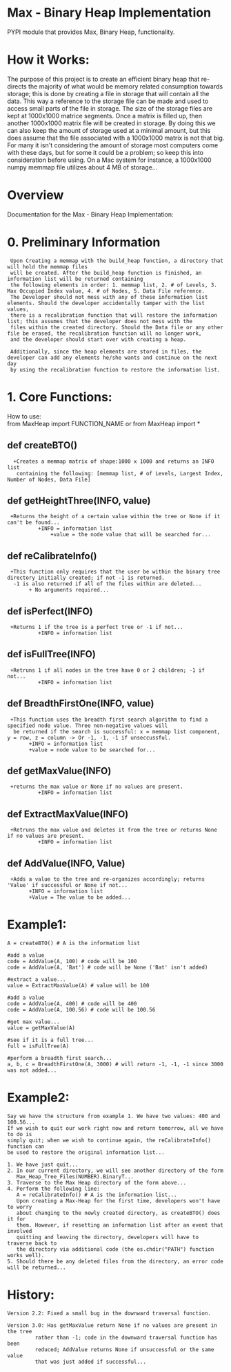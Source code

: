 # Max - Binary Heap Implementation
PYPI module that provides Max, Binary Heap, functionality.

# How it Works:
The purpose of this project is to create an efficient binary heap that re-directs the majority of what would be memory related consumption towards storage; this is done by creating a file in storage that will contain all the data. This way a reference to the storage file can be made and used to access small parts of the file in storage. The size of the storage files are kept at 1000x1000 matrice segments. Once a matrix is filled up, then another 1000x1000 matrix file will be created in storage. By doing this we can also keep the amount of storage used at a minimal amount, but this does assume that the file associated with a 1000x1000 matrix is not that big. For many it isn't considering the amount of storage most computers come with these days, but for some it could be a problem; so keep this into consideration before using. On a Mac system for instance, a 1000x1000 numpy memmap file utilizes about 4 MB of storage...

# Overview
Documentation for the Max - Binary Heap Implementation:
# 0. Preliminary Information

     Upon Creating a memmap with the build_heap function, a directory that will hold the memmap files
     will be created. After the build_heap function is finished, an information list will be returned containing
     the following elements in order: 1. memmap list, 2. # of Levels, 3. Max Occupied Index value, 4. # of Nodes, 5. Data File reference.
     The Developer should not mess with any of these information list elements. Should the developer accidentally tamper with the list values,
     there is a recalibration function that will restore the information list; this assumes that the developer does not mess with the
     files within the created directory. Should the Data file or any other file be erased, the recalibration function will no longer work,
     and the developer should start over with creating a heap.

     Additionally, since the heap elements are stored in files, the developer can add any elements he/she wants and continue on the next day
     by using the recalibration function to restore the information list.

# 1. Core Functions:

  How to use: <br/>
      from MaxHeap import FUNCTION_NAME or from MaxHeap import *

  ## def createBTO()
      +Creates a memmap matrix of shape:1000 x 1000 and returns an INFO list
       containing the following: [memmap list, # of Levels, Largest Index, Number of Nodes, Data File]

  ## def getHeightThree(INFO, value)
     +Returns the height of a certain value within the tree or None if it can't be found...
     	      +INFO = information list
	      	      +value = the node value that will be searched for...

  ## def reCalibrateInfo()
     +This function only requires that the user be within the binary tree directory initially created; if not -1 is returned.
      -1 is also returned if all of the files within are deleted...
     	   + No arguments required...

  ## def isPerfect(INFO)
     +Returns 1 if the tree is a perfect tree or -1 if not...
     	      +INFO = information list

  ## def isFullTree(INFO)
     +Retruns 1 if all nodes in the tree have 0 or 2 children; -1 if not...
     	      +INFO = information list

  ## def BreadthFirstOne(INFO, value)
     +This function uses the breadth first search algorithm to find a specified node value. Three non-negative values will
      be returned if the search is successful: x = memmap list component, y = row, z = column -> Or -1, -1, -1 if unseccussful.
     	   +INFO = information list
	   	   +value = node value to be searched for...

  ## def getMaxValue(INFO)
     +returns the max value or None if no values are present.
     	      +INFO = information list

  ## def ExtractMaxValue(INFO)
     +Retruns the max value and deletes it from the tree or returns None if no values are present.
     	      +INFO = information list

  ## def AddValue(INFO, Value)
     +Adds a value to the tree and re-organizes accordingly; returns 'Value' if successful or None if not...
     	   +INFO = information list
	   	   +Value = The value to be added...

# Example1:

	A = createBTO() # A is the information list

	#add a value
	code = AddValue(A, 100) # code will be 100
	code = AddValue(A, 'Bat') # code will be None ('Bat' isn't added)

	#extract a value...
	value = ExtractMaxValue(A) # value will be 100

	#add a value
	code = AddValue(A, 400) # code will be 400
	code = AddValue(A, 100.56) # code will be 100.56

	#get max value...
	value = getMaxValue(A)

	#see if it is a full tree...
	full = isFullTree(A)

	#perform a breadth first search...
	a, b, c = BreadthFirstOne(A, 3000) # will return -1, -1, -1 since 3000 was not added...

# Example2:

	Say we have the structure from example 1. We have two values: 400 and 100.56...
	If we wish to quit our work right now and return tomorrow, all we have to do is
	simply quit; when we wish to continue again, the reCalibrateInfo() function can
	be used to restore the original information list...

	1. We have just quit...
	2. In our current directory, we will see another directory of the form
	   Max_Heap_Tree_Files(NUMBER).BinaryT...
	3. Traverse to the Max Heap directory of the form above...
	4. Perform the following line:
	   A = reCalibrateInfo() # A is the information list...
	   Upon creating a Max-Heap for the first time, developers won't have to worry
	   about changing to the newly created directory, as createBTO() does it for
	   them. However, if resetting an information list after an event that involved
	   quitting and leaving the directory, developers will have to traverse back to
	   the directory via additional code (the os.chdir("PATH") function works well).
	5. Should there be any deleted files from the directory, an error code will be returned...


# History:

	Version 2.2: Fixed a small bug in the downward traversal function.

	Version 3.0: Has getMaxValue return None if no values are present in the tree
		     rather than -1; code in the downward traversal function has been
		     reduced; AddValue returns None if unsuccessful or the same value
		     that was just added if successful...
